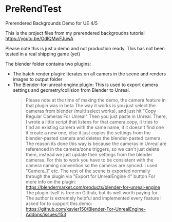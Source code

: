 # PreRendTest
Prerendered Backgrounds Demo for UE 4/5

This is the project files from my prerendered backgroudns tutorial https://youtu.be/OdlQMwFJuwA

Please note this is just a demo and not production ready. This has not been tested in a real shipping game (yet)

The blender folder contains two plugins: 
- The batch render plugin: Iterates on all camers in the scene and renders images to output folder
- The Blender-for-unreal-engine plugin: This is used to export camera settings and geometry/collision from Blender to Unreal.
    > Please note at the time of making the demo, the camera feature in that plugin was in beta
    > The way it works is you just select the cameras from blender (multi select works), and just hit "Copy Regular Cameras For Unreal"
    > Then you just paste in Unreal. There, I wrote a little script that listens for that camera copy, it tries to find an existing camera with the same name, it it doesn't find one it create a new one, else it just copies the settings from the blender-pasted camera and deletes the blender-pasted camera. The reason its done this way is because the cameras in Unreal are referenced in the camera/zone triggers, so we can't just delete them, instead we just update their settings from the blender cameras.
    > For this to work you have to be consistent with the camera naming convention so the cameras are synced. I used "Camera_1" etc.
    > The rest of the scene is exported normally through the plugin via "Export for UnrealEngine 4" button
    > For more info on the plugin: https://blendermarket.com/products/blender-for-unreal-engine The plugin itself is free on Github, but its well worth paying for. The author is extremely helpful and implemented every feature I asked for to support this demo: https://github.com/xavier150/Blender-For-UnrealEngine-Addons/issues/153
    
  
